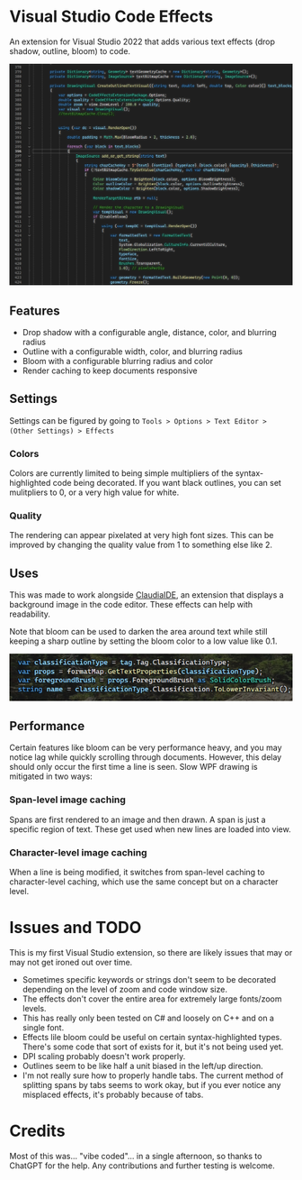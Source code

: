 # Visual Studio Code Effects
An extension for Visual Studio 2022 that adds various text effects (drop shadow, outline, bloom) to code.

![Preview image](codeeffects.png)

## Features
- Drop shadow with a configurable angle, distance, color, and blurring radius
- Outline with a configurable width, color, and blurring radius
- Bloom with a configurable blurring radius and color
- Render caching to keep documents responsive

## Settings
Settings can be figured by going to `Tools > Options > Text Editor > (Other Settings) > Effects`

### Colors
Colors are currently limited to being simple multipliers of the syntax-highlighted code being decorated. If you want black outlines, you can set mulitpliers to 0, or a very high value for white.

### Quality
The rendering can appear pixelated at very high font sizes. This can be improved by changing the quality value from 1 to something else like 2.

## Uses
This was made to work alongside [ClaudiaIDE](https://github.com/buchizo/ClaudiaIDE), an extension that displays a background image in the code editor. These effects can help with readability.

Note that bloom can be used to darken the area around text while still keeping a sharp outline by setting the bloom color to a low value like 0.1.

![Text on an image background](codeeffects2.png)

## Performance
Certain features like bloom can be very performance heavy, and you may notice lag while quickly scrolling through documents. However, this delay should only occur the first time a line is seen.
Slow WPF drawing is mitigated in two ways:

### Span-level image caching
Spans are first rendered to an image and then drawn. A span is just a specific region of text. These get used when new lines are loaded into view.

### Character-level image caching
When a line is being modified, it switches from span-level caching to character-level caching, which use the same concept but on a character level.

# Issues and TODO
This is my first Visual Studio extension, so there are likely issues that may or may not get ironed out over time.
- Sometimes specific keywords or strings don't seem to be decorated depending on the level of zoom and code window size.
- The effects don't cover the entire area for extremely large fonts/zoom levels.
- This has really only been tested on C# and loosely on C++ and on a single font.
- Effects lile bloom could be useful on certain syntax-highlighted types. There's some code that sort of exists for it, but it's not being used yet.
- DPI scaling probably doesn't work properly.
- Outlines seem to be like half a unit biased in the left/up direction.
- I'm not really sure how to properly handle tabs. The current method of splitting spans by tabs seems to work okay, but if you ever notice any misplaced effects, it's probably because of tabs.

# Credits
Most of this was... "vibe coded"... in a single afternoon, so thanks to ChatGPT for the help. Any contributions and further testing is welcome.
